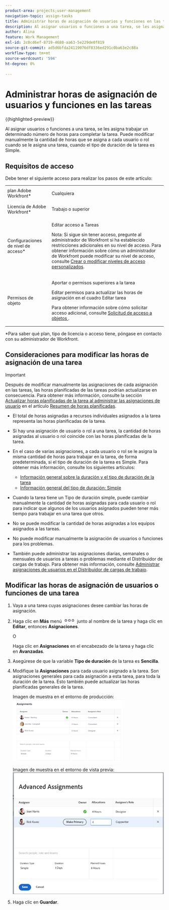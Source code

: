```yaml
---
product-area: projects;user-management
navigation-topic: assign-tasks
title: Administrar horas de asignación de usuarios y funciones en las tareas
description: Al asignar usuarios o funciones a una tarea, se les asigna trabajar un determinado número de horas para completar la tarea. Puede modificar manualmente la cantidad de horas que se asigna a cada usuario o rol cuando se le asigna una tarea, cuando el tipo de duración de la tarea es Simple.
author: Alina
feature: Work Management
exl-id: 2c0cd6ef-8719-4680-aa63-5e229de0f819
source-git-commit: ad5d6bfda24119076df8336ed291c0ba63e2c88a
workflow-type: tm+mt
source-wordcount: '594'
ht-degree: 0%

---
```


# Administrar horas de asignación de usuarios y funciones en las tareas

{{highlighted-preview}}

Al asignar usuarios o funciones a una tarea, se les asigna trabajar un determinado número de horas para completar la tarea. Puede modificar manualmente la cantidad de horas que se asigna a cada usuario o rol cuando se le asigna una tarea, cuando el tipo de duración de la tarea es Simple.

## Requisitos de acceso

Debe tener el siguiente acceso para realizar los pasos de este artículo:

<table style="table-layout:auto"> 
 <col> 
 <col> 
 <tbody> 
  <tr> 
   <td role="rowheader">plan Adobe Workfront*</td> 
   <td> <p>Cualquiera</p> </td> 
  </tr> 
  <tr> 
   <td role="rowheader">Licencia de Adobe Workfront*</td> 
   <td> <p>Trabajo o superior</p> </td> 
  </tr> 
  <tr> 
   <td role="rowheader">Configuraciones de nivel de acceso*</td> 
   <td> <p>Editar acceso a Tareas</p> <p>Nota: Si sigue sin tener acceso, pregunte al administrador de Workfront si ha establecido restricciones adicionales en su nivel de acceso. Para obtener información sobre cómo un administrador de Workfront puede modificar su nivel de acceso, consulte <a href="../../../administration-and-setup/add-users/configure-and-grant-access/create-modify-access-levels.md" class="MCXref xref">Crear o modificar niveles de acceso personalizados</a>.</p> </td> 
  </tr> 
  <tr> 
   <td role="rowheader">Permisos de objeto</td> 
   <td> <p>Aportar o permisos superiores a la tarea</p> <p>Editar permisos para actualizar las horas de asignación en el cuadro Editar tarea</p> <p>Para obtener información sobre cómo solicitar acceso adicional, consulte <a href="../../../workfront-basics/grant-and-request-access-to-objects/request-access.md" class="MCXref xref">Solicitud de acceso a objetos </a>.</p> </td> 
  </tr> 
 </tbody> 
</table>

&#42;Para saber qué plan, tipo de licencia o acceso tiene, póngase en contacto con su administrador de Workfront.

## Consideraciones para modificar las horas de asignación de una tarea

>[!IMPORTANT]
>
>Después de modificar manualmente las asignaciones de cada asignación en las tareas, las horas planificadas de las tareas podrían actualizarse en consecuencia. Para obtener más información, consulte la sección [Actualizar horas planificadas de la tarea al administrar las asignaciones de usuario](../../../manage-work/tasks/task-information/planned-hours.md#update) en el artículo [Resumen de horas planificadas](../../../manage-work/tasks/task-information/planned-hours.md).

* El total de horas asignadas a recursos individuales asignados a la tarea representa las horas planificadas de la tarea.
* Si hay una asignación de usuario o rol a una tarea, la cantidad de horas asignadas al usuario o rol coincide con las horas planificadas de la tarea.
* En el caso de varias asignaciones, a cada usuario o rol se le asigna la misma cantidad de horas para trabajar en la tarea, de forma predeterminada, si el tipo de duración de la tarea es Simple. Para obtener más información, consulte los siguientes artículos:

   * [Información general sobre la duración y el tipo de duración de la tarea](../../../manage-work/tasks/taskdurtn/task-duration-and-duration-type.md)
   * [Información general del tipo de duración: Simple](../../../manage-work/tasks/taskdurtn/simple-duration-type.md)

* Cuando la tarea tiene un Tipo de duración simple, puede cambiar manualmente la cantidad de horas asignadas para cada usuario o rol para indicar que algunos de los usuarios asignados pueden tener más tiempo para trabajar en una tarea que otros.
* No se puede modificar la cantidad de horas asignadas a los equipos asignados a las tareas.
* No puede modificar manualmente la asignación de usuarios o funciones para los problemas.
* También puede administrar las asignaciones diarias, semanales o mensuales de usuarios a tareas o problemas mediante el Distribuidor de cargas de trabajo. Para obtener más información, consulte [Administrar asignaciones de usuarios en el Distribuidor de cargas de trabajo](../../../resource-mgmt/workload-balancer/manage-user-allocations-workload-balancer.md).

## Modificar las horas de asignación de usuarios o funciones de una tarea

1. Vaya a una tarea cuyas asignaciones desee cambiar las horas de asignación.
1. Haga clic en **Más** menú ![](assets/qs-more-icon-on-an-object.png) junto al nombre de la tarea y haga clic en **Editar**, entonces **Asignaciones**.

   O

   Haga clic en **Asignaciones** en el encabezado de la tarea y haga clic en **Avanzadas**.

1. Asegúrese de que la variable **Tipo de duración** de la tarea es **Sencilla**.
1. Modifique la **Asignaciones** para cada usuario asignado a la tarea. Son asignaciones generales para cada asignación a esta tarea, para toda la duración de la tarea. Esto también puede actualizar las horas planificadas generales de la tarea.

   Imagen de muestra en el entorno de producción:
   ![](assets/advanced-assignments-simple-duration-multiple-resources-nwe-350x198.png)

   <span class="preview">Imagen de muestra en el entorno de vista previa:</span>
   ![Modificar asignaciones](assets/advanced-assignments-duration-type-allocations.png)

1. Haga clic en **Guardar**.
